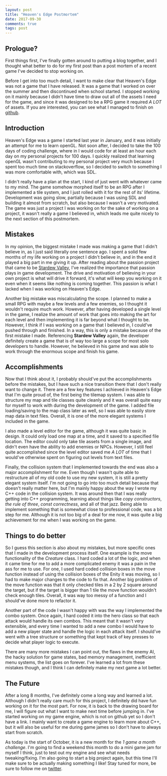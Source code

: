 ```yaml
---
layout: post
title: "Heaven's Edge Postmortem"
date: 2017-09-30
comments: true
tags: post
---
```


## Prologue?

First things first, I've finally gotten around to putting a blog together, and I thought what better to do for my first post than a post mortem of a recent game I've decided to stop working on.

Before I get into too much detail, I want to make clear that Heaven's Edge was not a game that I have released. It was a game that I worked on over the summer and then discontinued when school started. I stopped working on it mainly because I didn't have time to draw out all of the assets I need for the game, and since it was designed to be a RPG game it required *A LOT* of assets. If you are interested, you can see what I managed to finish on [github](https://github.com/ianw3214/HeavensEdge).

## Introduction

Heaven's Edge was a game I started last year in January, and it was initially an attempt for me to learn openGL. Not soon after, I decided to take the 100 days of coding challenge, where in I would code for at least an hour each day on my personal projects for 100 days. I quickly realized that learning openGL wasn't contributing to my personal project very much because I spent too much time on stackoverflow, so I decided to switch to something I was more comfortable with, which was SDL. 

I didn't really have a plan at the start, I kind of just went with whatever came to my mind. The game somehow morphed itself to be an RPG after I implemented a tile system, and I just rolled with it for the rest of its' lifetime. Development was going slow, partially because I was using SDL and building it almost from scratch, but also because I wasn't a very motivated. The game was just a project I was working on for the sake of working on a project, it wasn't really a game I believed in, which leads me quite nicely to the next section of this postmortem.

## Mistakes

In my opinion, the biggest mistake I made was making a game that I didn't believe in, as I just said literally one sentence ago. I spent a solid few months of my life working on a project I didn't believe in, and in the end it played a big part in me giving it up. After reading about the passion project that came to be [Stardew Valley](https://www.gamasutra.com/view/news/267563/The_4_years_of_selfimposed_crunch_that_went_into_Stardew_Valley.php), I've realized the importance that passion plays in game development. The drive and motivation of believing in your own project is what will drive it forward, it's what will keep you working on it even when it seems like nothing is coming together. This passion is what I lacked when I was working on Heaven's Edge.

Another big mistake was miscalculating the scope. I planned to make a small RPG with maybe a few levels and a few enemies, so I thought it wouldn't require much work. However, after having developed a single level in the game, I realize the amount of work that goes into making the art for each level and then implementing it is far beyond what I thought to be. However, I think if I was working on a game that I believed in, I could've pushed through and finished. In a way, this is only a mistake because of the first mistake I made. Referencing **Stardew Valley** again, the developer definitely create a game that is of way too large a scope for most solo developers to handle. However, he believed in his game and was able to work through the enormous scope and finish his game. 

## Accomplishments

Now that I think about it, I probably should've put the accomplishments before the mistakes, but I have such a nice transition there that I don't really want to change it. There are a few key features I achieved in Heaven's Edge that I'm quite proud of, the first being the tilemap system. I was able to structure my map and tile classes quite cleanly and it was overall quite easy for myself to work with during the development of the game. I added file loading/saving to the map class later as well, so I was able to easily store map data in text files. Overall, it is one of the more elegant systems I included in the game.

I also made a level editor for the game, although it was quite basic in design. It could only load one map at a time, and it saved to a specified file location. The editor could only take tile assets from a single image, and didn't even have the ability to add enemies or NPCs. However, I still feel quite accomplished since the level editor saved me *A LOT* of time that I would've otherwise spent on figuring out levels from text files.

Finally, the collision system that I implemented towards the end was also a major accomplishment for me. Even though I wasn't quite able to restructure all of my old code to use my new system, it is still a pretty elegant system itself. I'm not going to go into too much detail because that doesn't really matter here, but I'm mainly happy about the way I wrote my C++ code in the collision system. It was around then that I was really getting into C++ programming, learning about things like *copy constructors*, *the rule of three*, *const correctness*, and all of that jazz. Being able to implement something that is somewhat close to professional code, was a bit step for me. Although it is not too big of a deal for me now, it was quite a big achievement for me when I was working on the game.

## Things to do better

So I guess this section is also about my mistakes, but more specific ones that I made in the development process itself. One example is the move functionality of the *Creature* class. I hard coded a lot of the logic, and when it came time for me to add a more complicated enemy it was a pain in the ass for me to use. For one, I used hard coded collision boxes in the move function instead of using the collision boxes of the Enity it was moving, so I had to make major changes to the code to fix that. Another big problem of the move function was that it only checked tiles in a 2 by 2 square around the target, but if the target is bigger than 1 tile the move function wouldn't check enough tiles. Overall, it was way too messy of a function and I should've done more to refactor it. 

Another part of the code I wasn't happy with was the way I implemented the combo system. Once again, I hard coded it into the hero class so that each attack would handle its own combos. This meant that it wasn't very extensible, and every time I wanted to add a new combo I would have to add a new player state and handle the logic in each attack itself. I should've went with a tree structure or something that kept track of key presses to decide what player logic to execute. 

There are many more mistakes I can point out, the flaws in the enemy AI, the hacky solution for game states, bad memory management, inefficient menu systems, the list goes on forever. I've learned a lot from these mistakes though, and I think I can definitely make my next game a lot better.

## The Future

After a long 8 months, I've definitely come a long way and learned a lot. Although I didn't really care much for this project, I definitely did have fun working on it for the most part. For now, it is back to the drawing board for me, I will figure out what I want to make next time before jumping in. I've started working on my game engine, which is not on github yet so I don't have a link. I mainly want to create a game engine to learn more about C++, but it will also be useful for me during game james so I don't have to always start from scratch. 

As today is the start of October, it is a new month for the *1 game a month challenge*. I'm going to find a weekend this month to do a mini game jam for myself I think, just to test out my engine and see what needs tweaking/fixing. I'm also going to start a big project again, but this time I'll make sure to be actually making something I like! Stay tuned for more, be sure to follow me on [twitter](twitter.com/ianw3214).